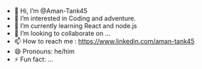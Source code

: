 - 👋 Hi, I’m @Aman-Tank45
- 👀 I’m interested in Coding and adventure.
- 🌱 I’m currently learning React and node.js
- 💞️ I’m looking to collaborate on ...
- 📫 How to reach me : https://www.linkedin.com/aman-tank45
- 😄 Pronouns: he/him
- ⚡ Fun fact: ...

<!---
Aman-Tank45/Aman-Tank45 is a ✨ special ✨ repository because its `README.md` (this file) appears on your GitHub profile.
You can click the Preview link to take a look at your changes.
--->
